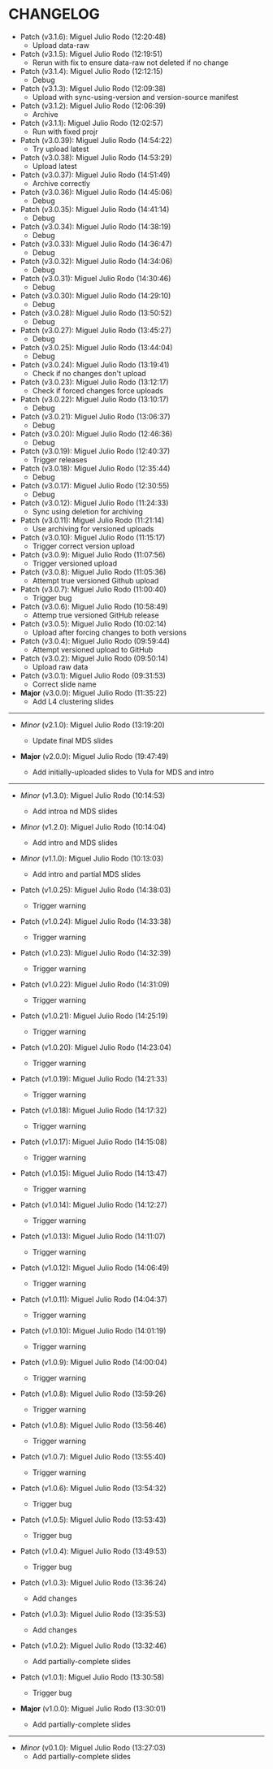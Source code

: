 # CHANGELOG

- Patch (v3.1.6): Miguel Julio Rodo (12:20:48)
  - Upload data-raw
- Patch (v3.1.5): Miguel Julio Rodo (12:19:51)
  - Rerun with fix to ensure data-raw not deleted if no change
- Patch (v3.1.4): Miguel Julio Rodo (12:12:15)
  - Debug
- Patch (v3.1.3): Miguel Julio Rodo (12:09:38)
  - Upload with sync-using-version and version-source manifest
- Patch (v3.1.2): Miguel Julio Rodo (12:06:39)
  - Archive
- Patch (v3.1.1): Miguel Julio Rodo (12:02:57)
  - Run with fixed projr
- Patch (v3.0.39): Miguel Julio Rodo (14:54:22)
  - Try upload latest
- Patch (v3.0.38): Miguel Julio Rodo (14:53:29)
  - Upload latest
- Patch (v3.0.37): Miguel Julio Rodo (14:51:49)
  - Archive correctly
- Patch (v3.0.36): Miguel Julio Rodo (14:45:06)
  - Debug
- Patch (v3.0.35): Miguel Julio Rodo (14:41:14)
  - Debug
- Patch (v3.0.34): Miguel Julio Rodo (14:38:19)
  - Debug
- Patch (v3.0.33): Miguel Julio Rodo (14:36:47)
  - Debug
- Patch (v3.0.32): Miguel Julio Rodo (14:34:06)
  - Debug
- Patch (v3.0.31): Miguel Julio Rodo (14:30:46)
  - Debug
- Patch (v3.0.30): Miguel Julio Rodo (14:29:10)
  - Debug
- Patch (v3.0.28): Miguel Julio Rodo (13:50:52)
  - Debug
- Patch (v3.0.27): Miguel Julio Rodo (13:45:27)
  - Debug
- Patch (v3.0.25): Miguel Julio Rodo (13:44:04)
  - Debug
- Patch (v3.0.24): Miguel Julio Rodo (13:19:41)
  - Check if no changes don't upload
- Patch (v3.0.23): Miguel Julio Rodo (13:12:17)
  - Check if forced changes force uploads
- Patch (v3.0.22): Miguel Julio Rodo (13:10:17)
  - Debug
- Patch (v3.0.21): Miguel Julio Rodo (13:06:37)
  - Debug
- Patch (v3.0.20): Miguel Julio Rodo (12:46:36)
  - Debug
- Patch (v3.0.19): Miguel Julio Rodo (12:40:37)
  - Trigger releases
- Patch (v3.0.18): Miguel Julio Rodo (12:35:44)
  - Debug
- Patch (v3.0.17): Miguel Julio Rodo (12:30:55)
  - Debug
- Patch (v3.0.12): Miguel Julio Rodo (11:24:33)
  - Sync using deletion for archiving
- Patch (v3.0.11): Miguel Julio Rodo (11:21:14)
  - Use archiving for versioned uploads
- Patch (v3.0.10): Miguel Julio Rodo (11:15:17)
  - Trigger correct version upload
- Patch (v3.0.9): Miguel Julio Rodo (11:07:56)
  - Trigger versioned upload
- Patch (v3.0.8): Miguel Julio Rodo (11:05:36)
  - Attempt true versioned Github upload
- Patch (v3.0.7): Miguel Julio Rodo (11:00:40)
  - Trigger bug
- Patch (v3.0.6): Miguel Julio Rodo (10:58:49)
  - Attemp true versioned GitHub release
- Patch (v3.0.5): Miguel Julio Rodo (10:02:14)
  - Upload after forcing changes to both versions
- Patch (v3.0.4): Miguel Julio Rodo (09:59:44)
  - Attempt versioned upload to GitHub
- Patch (v3.0.2): Miguel Julio Rodo (09:50:14)
  - Upload raw data
- Patch (v3.0.1): Miguel Julio Rodo (09:31:53)
  - Correct slide name
- **Major** (v3.0.0): Miguel Julio Rodo (11:35:22)
  - Add L4 clustering slides

___

- *Minor* (v2.1.0): Miguel Julio Rodo (13:19:20)
  - Update final MDS slides

- **Major** (v2.0.0): Miguel Julio Rodo (19:47:49)
  - Add initially-uploaded slides to Vula for MDS and intro

___

- *Minor* (v1.3.0): Miguel Julio Rodo (10:14:53)
  - Add introa nd MDS slides

- *Minor* (v1.2.0): Miguel Julio Rodo (10:14:04)
  - Add intro and MDS slides

- *Minor* (v1.1.0): Miguel Julio Rodo (10:13:03)
  - Add intro and partial MDS slides

- Patch (v1.0.25): Miguel Julio Rodo (14:38:03)
  - Trigger warning
- Patch (v1.0.24): Miguel Julio Rodo (14:33:38)
  - Trigger warning
- Patch (v1.0.23): Miguel Julio Rodo (14:32:39)
  - Trigger warning
- Patch (v1.0.22): Miguel Julio Rodo (14:31:09)
  - Trigger warning
- Patch (v1.0.21): Miguel Julio Rodo (14:25:19)
  - Trigger warning
- Patch (v1.0.20): Miguel Julio Rodo (14:23:04)
  - Trigger warning
- Patch (v1.0.19): Miguel Julio Rodo (14:21:33)
  - Trigger warning
- Patch (v1.0.18): Miguel Julio Rodo (14:17:32)
  - Trigger warning
- Patch (v1.0.17): Miguel Julio Rodo (14:15:08)
  - Trigger warning
- Patch (v1.0.15): Miguel Julio Rodo (14:13:47)
  - Trigger warning
- Patch (v1.0.14): Miguel Julio Rodo (14:12:27)
  - Trigger warning
- Patch (v1.0.13): Miguel Julio Rodo (14:11:07)
  - Trigger warning
- Patch (v1.0.12): Miguel Julio Rodo (14:06:49)
  - Trigger warning
- Patch (v1.0.11): Miguel Julio Rodo (14:04:37)
  - Trigger warning
- Patch (v1.0.10): Miguel Julio Rodo (14:01:19)
  - Trigger warning
- Patch (v1.0.9): Miguel Julio Rodo (14:00:04)
  - Trigger warning
- Patch (v1.0.8): Miguel Julio Rodo (13:59:26)
  - Trigger warning
- Patch (v1.0.8): Miguel Julio Rodo (13:56:46)
  - Trigger warning
- Patch (v1.0.7): Miguel Julio Rodo (13:55:40)
  - Trigger warning
- Patch (v1.0.6): Miguel Julio Rodo (13:54:32)
  - Trigger bug
- Patch (v1.0.5): Miguel Julio Rodo (13:53:43)
  - Trigger bug
- Patch (v1.0.4): Miguel Julio Rodo (13:49:53)
  - Trigger bug
- Patch (v1.0.3): Miguel Julio Rodo (13:36:24)
  - Add changes
- Patch (v1.0.3): Miguel Julio Rodo (13:35:53)
  - Add changes
- Patch (v1.0.2): Miguel Julio Rodo (13:32:46)
  - Add partially-complete slides
- Patch (v1.0.1): Miguel Julio Rodo (13:30:58)
  - Trigger bug
- **Major** (v1.0.0): Miguel Julio Rodo (13:30:01)
  - Add partially-complete slides

___

- *Minor* (v0.1.0): Miguel Julio Rodo (13:27:03)
  - Add partially-complete slides


